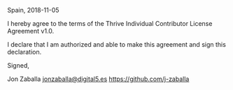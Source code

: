 Spain, 2018-11-05

I hereby agree to the terms of the Thrive Individual Contributor License
Agreement v1.0.

I declare that I am authorized and able to make this agreement and sign this
declaration.

Signed,

Jon Zaballa jonzaballa@digital5.es https://github.com/j-zaballa